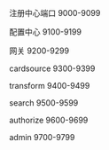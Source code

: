 注册中心端口
9000-9099

配置中心
9100-9199

网关
9200-9299

cardsource
9300-9399

transform
9400-9499

search
9500-9599

authorize
9600-9699

admin
9700-9799